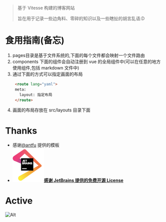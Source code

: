 > 基于 Vitesse 构建的博客网站
>
> 旨在用于记录一些边角料、零碎的知识以及一些瞎扯的胡言乱语:D


# 食用指南(备忘)
1. pages目录是基于文件系统的,下面的每个文件都会映射一个文件路由
2. components 下面的组件会自动注册到 vue 的全局组件中(可以在任意的地方使用组件,包括 markdown 文件中)
3. 通过下面的方式可以指定画面的布局
   ```html
    <route lang="yaml">
    meta:
      layout: 指定布局
    </route>
   ```
4. 画面的布局存放在 src/layouts 目录下面

# Thanks

- 感谢[@antfu](https://github.com/antfu) 提供的模板
- <a href="https://www.jetbrains.com/?from=huakucha.top"><img src="/public/img/jetbrains.jpg" width="100px" alt="jetbrains">**感谢 JetBrains 提供的免费开源 License**</a>

# Active
![Alt](https://repobeats.axiom.co/api/embed/74e3dcacf0b80b12fd7561d96f92ae4878b42dc4.svg "Repobeats analytics image")

